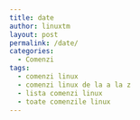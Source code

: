```yaml
---
title: date
author: linuxtm
layout: post
permalink: /date/
categories:
  - Comenzi
tags:
  - comenzi linux
  - comenzi linux de la a la z
  - lista comenzi linux
  - toate comenzile linux
---
```

